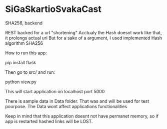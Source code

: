 # SiGaSkartioSvakaCast
SHA256, backend

REST backed for a url "shortening"
Acctualy the Hash doesnt work like that, it prolongs actual url
But for a sake of a argument, I used implemented Hash algorithm SHA256

How to run this app:

pip install flask

Then go to src/ and run:

python view.py

This will start application on localhost port 5000

There is sample data in Data folder. That was and will be used for test pourpose. The Data wont affect applications functionalities

Keep in mind that this application doesnt not have permanet memory, so if app is restarted hashed links will be LOST.

